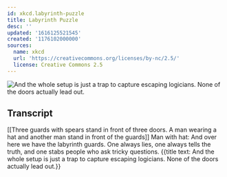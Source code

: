 ```yaml
---
id: xkcd.labyrinth-puzzle
title: Labyrinth Puzzle
desc: ''
updated: '1616125521545'
created: '1176102000000'
sources:
  name: xkcd
  url: 'https://creativecommons.org/licenses/by-nc/2.5/'
  license: Creative Commons 2.5
---
```

![And the whole setup is just a trap to capture escaping logicians.  None of the doors actually lead out.](https://imgs.xkcd.com/comics/labyrinth_puzzle.png)

## Transcript
[[Three guards with spears stand in front of three doors.  A man wearing a hat and another man stand in front of the guards]]
Man with hat: And over here we have the labyrinth guards.  One always lies, one always tells the truth, and one stabs people who ask tricky questions.
{{title text: And the whole setup is just a trap to capture escaping logicians. None of the doors actually lead out.}}
